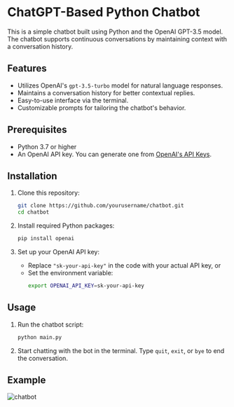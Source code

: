 # ChatGPT-Based Python Chatbot

This is a simple chatbot built using Python and the OpenAI GPT-3.5 model. The chatbot supports continuous conversations by maintaining context with a conversation history.

## Features
- Utilizes OpenAI's `gpt-3.5-turbo` model for natural language responses.
- Maintains a conversation history for better contextual replies.
- Easy-to-use interface via the terminal.
- Customizable prompts for tailoring the chatbot's behavior.

## Prerequisites
- Python 3.7 or higher
- An OpenAI API key. You can generate one from [OpenAI's API Keys](https://platform.openai.com/account/api-keys).

## Installation

1. Clone this repository:
    ```bash
    git clone https://github.com/yourusername/chatbot.git
    cd chatbot
    ```

2. Install required Python packages:
    ```bash
    pip install openai
    ```

3. Set up your OpenAI API key:
    - Replace `"sk-your-api-key"` in the code with your actual API key, or
    - Set the environment variable:
      ```bash
      export OPENAI_API_KEY=sk-your-api-key
      ```

## Usage
1. Run the chatbot script:
    ```bash
    python main.py
    ```
2. Start chatting with the bot in the terminal. Type `quit`, `exit`, or `bye` to end the conversation.

## Example

![chatbot](https://github.com/user-attachments/assets/23ee15ce-734d-4d4b-97ca-ec0d4165d4d7)
